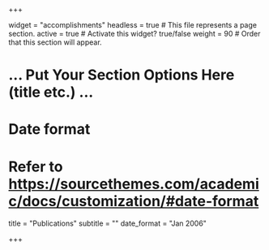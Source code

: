 +++


widget = "accomplishments"
headless = true  # This file represents a page section.
active = true  # Activate this widget? true/false
weight = 90  # Order that this section will appear.


# ... Put Your Section Options Here (title etc.) ...

# Date format
#   Refer to https://sourcethemes.com/academic/docs/customization/#date-format

title = "Publications"
subtitle = ""
date_format = "Jan 2006"




+++